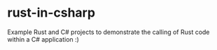 # rust-in-csharp

Example Rust and C# projects to demonstrate the calling of Rust code within a C# application :) 

